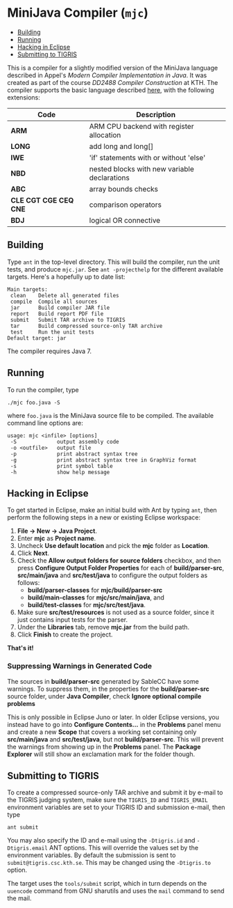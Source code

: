 MiniJava Compiler (`mjc`)
=========================

* [Building](#building)
* [Running](#running)
* [Hacking in Eclipse](#hacking-in-eclipse)
* [Submitting to TIGRIS](#submitting-to-tigris)

This is a compiler for a slightly modified version of the MiniJava
language described in Appel's *Modern Compiler Implementation in Java*.
It was created as part of the course *DD2488 Compiler Construction* at
KTH. The compiler supports the basic language described
[here](http://www.csc.kth.se/utbildning/kth/kurser/DD2488/komp14/project/grammar14v1b.pdf),
with the following extensions:

| Code                    | Description                                  |
| ----------------------- | -------------------------------------------- |
| **ARM**                 | ARM CPU backend with register allocation     |
| **LONG**                | add long and long\[\]                        |
| **IWE**                 | 'if' statements with or without 'else'       |
| **NBD**                 | nested blocks with new variable declarations |
| **ABC**                 | array bounds checks                          |
| **CLE CGT CGE CEQ CNE** | comparison operators                         |
| **BDJ**                 | logical OR connective                        |

Building
--------

Type `ant` in the top-level directory. This will build the compiler,
run the unit tests, and produce `mjc.jar`. See `ant -projecthelp` for
the different available targets. Here's a hopefully up to date list:

    Main targets:
     clean    Delete all generated files
     compile  Compile all sources
     jar      Build compiler JAR file
     report   Build report PDF file
     submit   Submit TAR archive to TIGRIS
     tar      Build compressed source-only TAR archive
     test     Run the unit tests
    Default target: jar

The compiler requires Java 7.

Running
-------
To run the compiler, type

    ./mjc foo.java -S

where `foo.java` is the MiniJava source file to be compiled. The available
command line options are:

    usage: mjc <infile> [options]
     -S             output assembly code
     -o <outfile>   output file
     -p             print abstract syntax tree
     -g             print abstract syntax tree in GraphViz format
     -s             print symbol table
     -h             show help message

Hacking in Eclipse
------------------

To get started in Eclipse, make an initial build with Ant by typing `ant`,
then perform the following steps in a new or existing Eclipse workspace:

1. **File → New → Java Project**.
2. Enter **mjc** as **Project name**.
3. Uncheck **Use default location** and pick the **mjc**
   folder as **Location**.
4. Click **Next**.
7. Check the **Allow output folders for source folders** checkbox,
   and then press **Configure Output Folder Properties** for each
   of **build/parser-src**, **src/main/java** and **src/test/java**
   to configure the output folders as follows:
    * **build/parser-classes** for **mjc/build/parser-src**
    * **build/main-classes** for **mjc/src/main/java**, and
    * **build/test-classes** for **mjc/src/test/java**.
8. Make sure **src/test/resources** is not used as a source folder,
   since it just contains input tests for the parser.
9. Under the **Libraries** tab, remove **mjc.jar** from the build path.
10. Click **Finish** to create the project.

**That's it!**

### Suppressing Warnings in Generated Code
The sources in **build/parser-src** generated by SableCC have some warnings.
To suppress them, in the properties for the **build/parser-src** source folder,
under **Java Compiler**, check **Ignore optional compile problems**

This is only possible in Eclipse Juno or later. In older Eclipse versions,
you instead have to go into **Configure Contents...** in the **Problems**
panel menu and create a new **Scope** that covers a working set containing
only **src/main/java** and **src/test/java**, but not **build/parser-src**.
This will prevent the warnings from showing up in the **Problems** panel.
The **Package Explorer** will still show an exclamation mark for the folder
though.

Submitting to TIGRIS
--------------------

To create a compressed source-only TAR archive and submit it by e-mail to
the TIGRIS judging system, make sure the `TIGRIS_ID` and `TIGRIS_EMAIL`
environment variables are set to your TIGRIS ID and submission e-mail, then
type

    ant submit

You may also specify the ID and e-mail using the `-Dtigris.id` and
`-Dtigris.email` ANT options. This will override the values set by the
environment variables. By default the submission is sent to
`submit@tigris.csc.kth.se`. This may be changed using the `-Dtigris.to`
option.

The target uses the `tools/submit` script, which in turn depends on the
`uuencode` command from GNU sharutils and uses the `mail` command to send
the mail.

